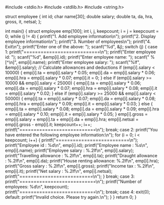 #include <stdio.h>
#include <stdlib.h>
#include <string.h>

struct employee {
    int id;
    char name[30];
    double salary;
    double ta, da, hra, gross, it, netsal;
};

int main() {
    struct employee emp[100];
    int i, j, keepcount;
    i = j = keepcount = 0;
    while (j != 4) {
        printf("1. Add employee information\n");
        printf("2. Display employee information\n");
        printf("3. Number of employees\n");
        printf("4. Exit\n");
        printf("Enter one of the above: ");
        scanf("%d", &j);
        switch (j) {
            case 1:
                printf("===========================\n");
                printf("Enter employee id: ");
                scanf("%d", &emp[i].id);
                printf("Enter employee name: ");
                scanf(" %[^\n]", emp[i].name);
                printf("Enter employee salary: ");
                scanf("%lf", &emp[i].salary);
                // Calculate allowances and deductions
                if (emp[i].salary < 10000) {
                    emp[i].ta = emp[i].salary * 0.05;
                    emp[i].da = emp[i].salary * 0.06;
                    emp[i].hra = emp[i].salary * 0.07;
                    emp[i].it = 0;
                } else if (emp[i].salary >= 10000 && emp[i].salary < 25000) {
                    emp[i].ta = emp[i].salary * 0.06;
                    emp[i].da = emp[i].salary * 0.07;
                    emp[i].hra = emp[i].salary * 0.08;
                    emp[i].it = emp[i].salary * 0.02;
                } else if (emp[i].salary >= 25000 && emp[i].salary < 50000) {
                    emp[i].ta = emp[i].salary * 0.07;
                    emp[i].da = emp[i].salary * 0.08;
                    emp[i].hra = emp[i].salary * 0.09;
                    emp[i].it = emp[i].salary * 0.03;
                } else {
                    emp[i].ta = emp[i].salary * 0.08;
                    emp[i].da = emp[i].salary * 0.09;
                    emp[i].hra = emp[i].salary * 0.10;
                    emp[i].it = emp[i].salary * 0.05;
                }
                emp[i].gross = emp[i].salary + emp[i].ta + emp[i].da + emp[i].hra;
                emp[i].netsal = emp[i].gross - emp[i].it;
                keepcount++;
                i++;
                printf("===========================\n");
                break;
            case 2:
                printf("You have entered the following employee information:\n");
                for (i = 0; i < keepcount; i++) {
                    printf("==========================\n");
                    printf("Employee id            : %d\n", emp[i].id);
                    printf("Employee name          : %s\n", emp[i].name);
                    printf("Employee salary        : %.2lf\n", emp[i].salary);
                    printf("Travelling allowance   : %.2lf\n", emp[i].ta);
                    printf("Draught allowance      : %.2lf\n", emp[i].da);
                    printf("House renting allowance: %.2lf\n", emp[i].hra);
                    printf("Gross salary           : %.2lf\n", emp[i].gross);
                    printf("Income tax             : %.2lf\n", emp[i].it);
                    printf("Net salary             : %.2lf\n", emp[i].netsal);
                    printf("==========================\n");
                }
                break;
            case 3:
                printf("===========================\n");
                printf("Number of employees: %d\n", keepcount);
                printf("===========================\n");
                break;
            case 4:
                exit(0);
            default:
                printf("Invalid choice. Please try again.\n");
        }
    }
    return 0;
}
